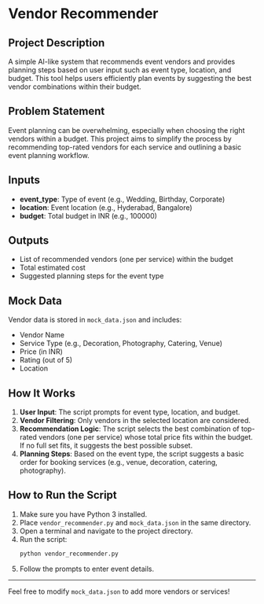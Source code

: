 # Vendor Recommender

## Project Description
A simple AI-like system that recommends event vendors and provides planning steps based on user input such as event type, location, and budget. This tool helps users efficiently plan events by suggesting the best vendor combinations within their budget.

## Problem Statement
Event planning can be overwhelming, especially when choosing the right vendors within a budget. This project aims to simplify the process by recommending top-rated vendors for each service and outlining a basic event planning workflow.

## Inputs
- **event_type**: Type of event (e.g., Wedding, Birthday, Corporate)
- **location**: Event location (e.g., Hyderabad, Bangalore)
- **budget**: Total budget in INR (e.g., 100000)

## Outputs
- List of recommended vendors (one per service) within the budget
- Total estimated cost
- Suggested planning steps for the event type

## Mock Data
Vendor data is stored in `mock_data.json` and includes:
- Vendor Name
- Service Type (e.g., Decoration, Photography, Catering, Venue)
- Price (in INR)
- Rating (out of 5)
- Location

## How It Works
1. **User Input**: The script prompts for event type, location, and budget.
2. **Vendor Filtering**: Only vendors in the selected location are considered.
3. **Recommendation Logic**: The script selects the best combination of top-rated vendors (one per service) whose total price fits within the budget. If no full set fits, it suggests the best possible subset.
4. **Planning Steps**: Based on the event type, the script suggests a basic order for booking services (e.g., venue, decoration, catering, photography).

## How to Run the Script
1. Make sure you have Python 3 installed.
2. Place `vendor_recommender.py` and `mock_data.json` in the same directory.
3. Open a terminal and navigate to the project directory.
4. Run the script:
   ```bash
   python vendor_recommender.py
   ```
5. Follow the prompts to enter event details.

---

Feel free to modify `mock_data.json` to add more vendors or services! 
